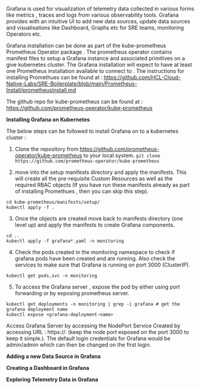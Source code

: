 Grafana is used for visualization of telemetry data collected in various forms like metrics , traces and logs from various observability tools. Grafana provides with an intuitive UI to add new data sources, update data sources and visualisations like Dashboard, Graphs etc for SRE teams, monitoring Operators etc. 

Grafana installation can be done as part of the kube-prometheus Prometheus Operator package . The prometheus operator contains manifest files to setup a Grafana instance and associated primitives on a give kubernetes cluster. The Grafana installation will expect to have at least one Prometheus installation available to connect to . The instructions for installing Promethues can be found at : https://github.com/HCL-Cloud-Native-Labs/SRE-Boilerplate/blob/main/Prometheus-Install/prometheusInstall.md

The github repo for kube-prometheus can be found at : https://github.com/prometheus-operator/kube-prometheus

**Installing Grafana on Kubernetes**

The below steps can be followed to install Grafana on to a kubernetes cluster :

1. Clone the repository from https://github.com/prometheus-operator/kube-prometheus to your local system.
``git clone https://github.com/prometheus-operator/kube-prometheus``

2. move into the setup manifests directory and apply the manifests. This will create all the pre-requisite Custom Resources as well as the required RBAC objects (If you have run these manifests already as part of installing Promethues , then you can skip this step).
```
cd kube-prometheus/manifests/setup/
kubectl apply -f .
```
3. Once the objects are created move back to manifests directory (one level up) and apply the manifests to create Grafana components.
```
cd ..
kubectl apply -f grafana*.yaml -n monitoring
```
4. Check the pods created in the monitoring namespace to check if grafana pods have been created and are running. Also check the services to make sure that Grafana is running on port 3000 (ClusterIP).
```
kubectl get pods,svc -n monitoring
```
5. To access the Grafana server , expose the pod by either using port forwarding or by exposing prometheus server.
```
kubectl get deployments -n monitoring | grep -i grafana # get the grafana deployment name 
kubectl expose <grafana-deployment-name>
```
Access Grafana Server by accessing the NodePort Service Created by accessing URL : https://<Node-IP>:<PORT-Exposed> (keep the node port exposed on the port 3000 to keep it simple.). The default login credentials for Grafana would be admin/admin which can then be changed on the first login. 

**Adding a new Data Source in Grafana**
  
**Creating a Dashboard in Grafana**

**Exploring Telemetry Data in Grafana**
